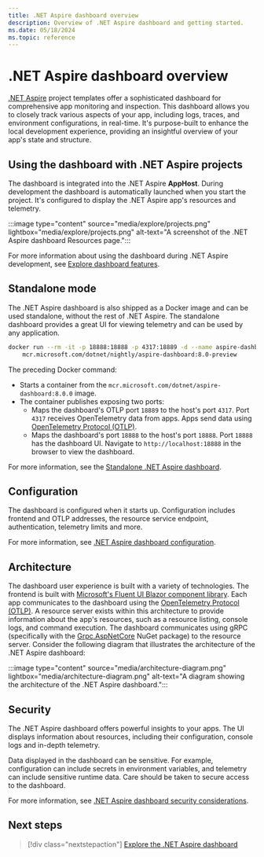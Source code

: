 ```yaml
---
title: .NET Aspire dashboard overview
description: Overview of .NET Aspire dashboard and getting started.
ms.date: 05/18/2024
ms.topic: reference
---
```


# .NET Aspire dashboard overview

[.NET Aspire](../../get-started/aspire-overview.md) project templates offer a sophisticated dashboard for comprehensive app monitoring and inspection. This dashboard allows you to closely track various aspects of your app, including logs, traces, and environment configurations, in real-time. It's purpose-built to enhance the local development experience, providing an insightful overview of your app's state and structure.

## Using the dashboard with .NET Aspire projects

The dashboard is integrated into the .NET Aspire **AppHost**. During development the dashboard is automatically launched when you start the project. It's configured to display the .NET Aspire app's resources and telemetry.

:::image type="content" source="media/explore/projects.png" lightbox="media/explore/projects.png" alt-text="A screenshot of the .NET Aspire dashboard Resources page.":::

For more information about using the dashboard during .NET Aspire development, see [Explore dashboard features](explore.md).

## Standalone mode

The .NET Aspire dashboard is also shipped as a Docker image and can be used standalone, without the rest of .NET Aspire. The standalone dashboard provides a great UI for viewing telemetry and can be used by any application.

```bash
docker run --rm -it -p 18888:18888 -p 4317:18889 -d --name aspire-dashboard \
    mcr.microsoft.com/dotnet/nightly/aspire-dashboard:8.0-preview
```

The preceding Docker command:

- Starts a container from the `mcr.microsoft.com/dotnet/aspire-dashboard:8.0.0` image.
- The container publishes exposing two ports:
  - Maps the dashboard's OTLP port `18889` to the host's port `4317`. Port `4317` receives OpenTelemetry data from apps. Apps send data using [OpenTelemetry Protocol (OTLP)](https://opentelemetry.io/docs/specs/otlp/).
  - Maps the dashboard's port `18888` to the host's port `18888`. Port `18888` has the dashboard UI. Navigate to `http://localhost:18888` in the browser to view the dashboard.

For more information, see the [Standalone .NET Aspire dashboard](standalone.md).

## Configuration

The dashboard is configured when it starts up. Configuration includes frontend and OTLP addresses, the resource service endpoint, authentication, telemetry limits and more.

For more information, see [.NET Aspire dashboard configuration](configuration.md).

## Architecture

The dashboard user experience is built with a variety of technologies. The frontend is built with [Microsoft's Fluent UI Blazor component library](https://github.com/microsoft/fluentui-blazor). Each app communicates to the dashboard using the [OpenTelemetry Protocol (OTLP)](https://opentelemetry.io/docs/specs/otlp/). A resource server exists within this architecture to provide information about the app's resources, such as a resource listing, console logs, and command execution. The dashboard communicates using gRPC (specifically with the [Grpc.AspNetCore](https://www.nuget.org/packages/Grpc.AspNetCore) NuGet package) to the resource server. Consider the following diagram that illustrates the architecture of the .NET Aspire dashboard:

:::image type="content" source="media/architecture-diagram.png" lightbox="media/architecture-diagram.png" alt-text="A diagram showing the architecture of the .NET Aspire dashboard.":::

## Security

The .NET Aspire dashboard offers powerful insights to your apps. The UI displays information about resources, including their configuration, console logs and in-depth telemetry.

Data displayed in the dashboard can be sensitive. For example, configuration can include secrets in environment variables, and telemetry can include sensitive runtime data. Care should be taken to secure access to the dashboard.

For more information, see [.NET Aspire dashboard security considerations](security-considerations.md).

## Next steps

> [!div class="nextstepaction"]
> [Explore the .NET Aspire dashboard](explore.md)
